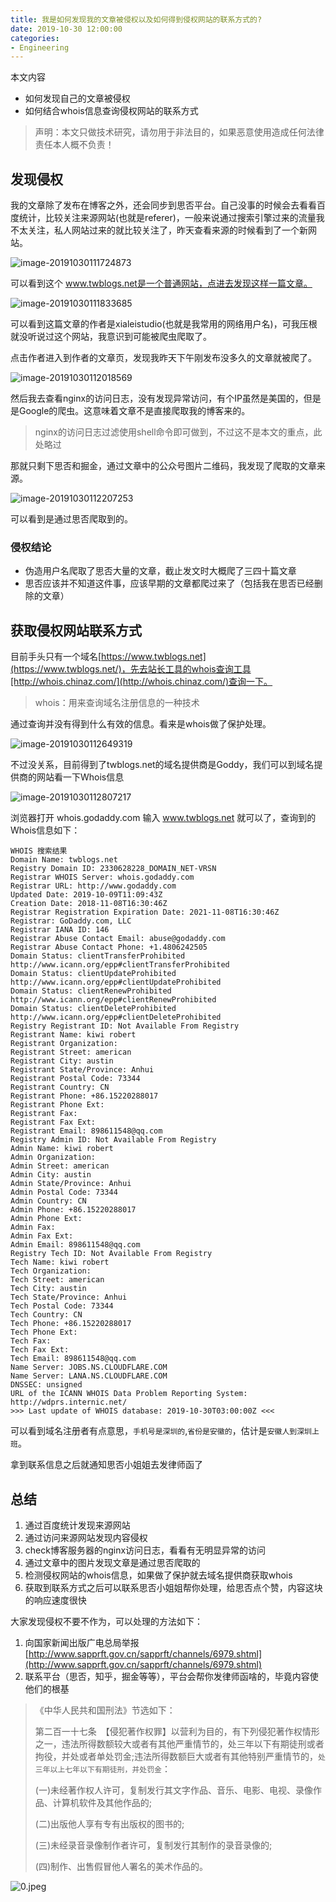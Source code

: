 ```yaml
---
title: 我是如何发现我的文章被侵权以及如何得到侵权网站的联系方式的?
date: 2019-10-30 12:00:00
categories:
- Engineering
---
```


本文内容

+ 如何发现自己的文章被侵权
+ 如何结合whois信息查询侵权网站的联系方式

> 声明：本文只做技术研究，请勿用于非法目的，如果恶意使用造成任何法律责任本人概不负责！

## 发现侵权

我的文章除了发布在博客之外，还会同步到思否平台。自己没事的时候会去看看百度统计，比较关注来源网站(也就是referer)，一般来说通过搜索引擎过来的流量我不太关注，私人网站过来的就比较关注了，昨天查看来源的时候看到了一个新网站。

![image-20191030111724873](https://static.ddhigh.com/blog/2019-10-30-034117.png)

可以看到这个 www.twblogs.net是一个普通网站，点进去发现这样一篇文章。

![image-20191030111833685](https://static.ddhigh.com/blog/2019-10-30-031835.png)

可以看到这篇文章的作者是xialeistudio(也就是我常用的网络用户名)，可我压根就没听说过这个网站，我意识到可能被爬虫爬取了。

点击作者进入到作者的文章页，发现我昨天下午刚发布没多久的文章就被爬了。

![image-20191030112018569](https://static.ddhigh.com/blog/2019-10-30-032027.png)

然后我去查看nginx的访问日志，没有发现异常访问，有个IP虽然是美国的，但是是Google的爬虫。这意味着文章不是直接爬取我的博客来的。

> nginx的访问日志过滤使用shell命令即可做到，不过这不是本文的重点，此处略过

那就只剩下思否和掘金，通过文章中的公众号图片二维码，我发现了爬取的文章来源。

![image-20191030112207253](https://static.ddhigh.com/blog/2019-10-30-032208.png)

可以看到是通过思否爬取到的。

### 侵权结论

+ 伪造用户名爬取了思否大量的文章，截止发文时大概爬了三四十篇文章
+ 思否应该并不知道这件事，应该早期的文章都爬过来了（包括我在思否已经删除的文章）

## 获取侵权网站联系方式

目前手头只有一个域名[https://www.twblogs.net](https://www.twblogs.net/)，先去站长工具的whois查询工具[http://whois.chinaz.com/](http://whois.chinaz.com/)查询一下。

> whois：用来查询域名注册信息的一种技术

通过查询并没有得到什么有效的信息。看来是whois做了保护处理。

![image-20191030112649319](https://static.ddhigh.com/blog/2019-10-30-032650.png)

不过没关系，目前得到了twblogs.net的域名提供商是Goddy，我们可以到域名提供商的网站看一下Whois信息

![image-20191030112807217](https://static.ddhigh.com/blog/2019-10-30-032808.png)

浏览器打开 whois.godaddy.com 输入 www.twblogs.net 就可以了，查询到的Whois信息如下：

```
WHOIS 搜索结果
Domain Name: twblogs.net
Registry Domain ID: 2330628228_DOMAIN_NET-VRSN
Registrar WHOIS Server: whois.godaddy.com
Registrar URL: http://www.godaddy.com
Updated Date: 2019-10-09T11:09:43Z
Creation Date: 2018-11-08T16:30:46Z
Registrar Registration Expiration Date: 2021-11-08T16:30:46Z
Registrar: GoDaddy.com, LLC
Registrar IANA ID: 146
Registrar Abuse Contact Email: abuse@godaddy.com
Registrar Abuse Contact Phone: +1.4806242505
Domain Status: clientTransferProhibited http://www.icann.org/epp#clientTransferProhibited
Domain Status: clientUpdateProhibited http://www.icann.org/epp#clientUpdateProhibited
Domain Status: clientRenewProhibited http://www.icann.org/epp#clientRenewProhibited
Domain Status: clientDeleteProhibited http://www.icann.org/epp#clientDeleteProhibited
Registry Registrant ID: Not Available From Registry
Registrant Name: kiwi robert
Registrant Organization:
Registrant Street: american
Registrant City: austin
Registrant State/Province: Anhui
Registrant Postal Code: 73344
Registrant Country: CN
Registrant Phone: +86.15220288017
Registrant Phone Ext:
Registrant Fax:
Registrant Fax Ext:
Registrant Email: 898611548@qq.com
Registry Admin ID: Not Available From Registry
Admin Name: kiwi robert
Admin Organization:
Admin Street: american
Admin City: austin
Admin State/Province: Anhui
Admin Postal Code: 73344
Admin Country: CN
Admin Phone: +86.15220288017
Admin Phone Ext:
Admin Fax:
Admin Fax Ext:
Admin Email: 898611548@qq.com
Registry Tech ID: Not Available From Registry
Tech Name: kiwi robert
Tech Organization:
Tech Street: american
Tech City: austin
Tech State/Province: Anhui
Tech Postal Code: 73344
Tech Country: CN
Tech Phone: +86.15220288017
Tech Phone Ext:
Tech Fax:
Tech Fax Ext:
Tech Email: 898611548@qq.com
Name Server: JOBS.NS.CLOUDFLARE.COM
Name Server: LANA.NS.CLOUDFLARE.COM
DNSSEC: unsigned
URL of the ICANN WHOIS Data Problem Reporting System: http://wdprs.internic.net/
>>> Last update of WHOIS database: 2019-10-30T03:00:00Z <<<
```

可以看到域名注册者有点意思，`手机号是深圳的`,`省份是安徽的`，估计是`安徽人到深圳上班`。

拿到联系信息之后就通知思否小姐姐去发律师函了

## 总结

1. 通过百度统计发现来源网站
2. 通过访问来源网站发现内容侵权
3. check博客服务器的nginx访问日志，看看有无明显异常的访问
4. 通过文章中的图片发现文章是通过思否爬取的
5. 检测侵权网站的whois信息，如果做了保护就去域名提供商获取whois
6. 获取到联系方式之后可以联系思否小姐姐帮你处理，给思否点个赞，内容这块的响应速度很快

大家发现侵权不要不作为，可以处理的方法如下：

1. 向国家新闻出版广电总局举报[http://www.sapprft.gov.cn/sapprft/channels/6979.shtml](http://www.sapprft.gov.cn/sapprft/channels/6979.shtml)
2. 联系平台（思否，知乎，掘金等等），平台会帮你发律师函啥的，毕竟内容使他们的根基

> 《中华人民共和国刑法》节选如下：
>
> 第二百一十七条　【侵犯著作权罪】以营利为目的，有下列侵犯著作权情形之一，违法所得数额较大或者有其他严重情节的，处三年以下有期徒刑或者拘役，并处或者单处罚金;违法所得数额巨大或者有其他特别严重情节的，`处三年以上七年以下有期徒刑，并处罚金`：
>
> (一)未经著作权人许可，复制发行其文字作品、音乐、电影、电视、录像作品、计算机软件及其他作品的;
>
> (二)出版他人享有专有出版权的图书的;
>
> (三)未经录音录像制作者许可，复制发行其制作的录音录像的;
>
> (四)制作、出售假冒他人署名的美术作品的。

![0.jpeg](https://static.ddhigh.com/blog/2019-10-22-102654.jpg)